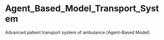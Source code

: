 # Agent_Based_Model_Transport_System
Advanced patient transport system of ambulance (Agent-Based Model)
